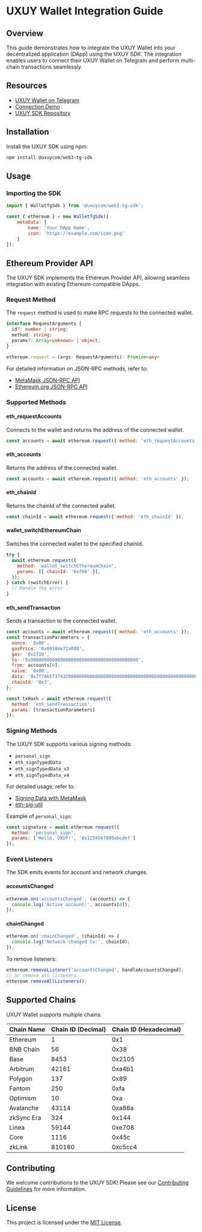 # UXUY Wallet Integration Guide

## Overview

This guide demonstrates how to integrate the UXUY Wallet into your decentralized application (DApp) using the UXUY SDK. The integration enables users to connect their UXUY Wallet on Telegram and perform multi-chain transactions seamlessly.

## Resources

- [UXUY Wallet on Telegram](https://t.me/UXUYbot)
- [Connection Demo](https://t.me/uxuy_demo_miniapp_bot/demo)
- [UXUY SDK Repository](https://github.com/uxuycom/uxuy-docsite)

## Installation

Install the UXUY SDK using npm:

```bash
npm install @uxuycom/web3-tg-sdk
```

## Usage

### Importing the SDK

```javascript
import { WalletTgSdk } from '@uxuycom/web3-tg-sdk';

const { ethereum } = new WalletTgSdk({
    metaData: {
        name: 'Your DApp Name',
        icon: 'https://example.com/icon.png'
    }
});
```

## Ethereum Provider API

The UXUY SDK implements the Ethereum Provider API, allowing seamless integration with existing Ethereum-compatible DApps.

### Request Method

The `request` method is used to make RPC requests to the connected wallet.

```typescript
interface RequestArguments {
  id?: number | string;
  method: string;
  params?: Array<unknown> | object;
}

ethereum.request = (args: RequestArguments): Promise<any>
```

For detailed information on JSON-RPC methods, refer to:
- [MetaMask JSON-RPC API](https://docs.metamask.io/wallet/reference/json-rpc-api/)
- [Ethereum.org JSON-RPC API](https://ethereum.org/developers/docs/apis/json-rpc/)

### Supported Methods

#### eth_requestAccounts

Connects to the wallet and returns the address of the connected wallet.

```javascript
const accounts = await ethereum.request({ method: 'eth_requestAccounts' });
```

#### eth_accounts

Returns the address of the connected wallet.

```javascript
const accounts = await ethereum.request({ method: 'eth_accounts' });
```

#### eth_chainId

Returns the chainId of the connected wallet.

```javascript
const chainId = await ethereum.request({ method: 'eth_chainId' });
```

#### wallet_switchEthereumChain

Switches the connected wallet to the specified chainId.

```javascript
try {
  await ethereum.request({
    method: 'wallet_switchEthereumChain',
    params: [{ chainId: '0xf00' }],
  });
} catch (switchError) {
  // Handle the error
}
```

#### eth_sendTransaction

Sends a transaction to the connected wallet.

```javascript
const accounts = await ethereum.request({ method: 'eth_accounts' });
const transactionParameters = {
  nonce: '0x00',
  gasPrice: '0x09184e72a000',
  gas: '0x2710',
  to: '0x0000000000000000000000000000000000000000',
  from: accounts[0],
  value: '0x00',
  data: '0x7f7465737432000000000000000000000000000000000000000000000000000000600057',
  chainId: '0x3',
};

const txHash = await ethereum.request({
  method: 'eth_sendTransaction',
  params: [transactionParameters]
});
```

### Signing Methods

The UXUY SDK supports various signing methods:

- `personal_sign`
- `eth_signTypedData`
- `eth_signTypedData_v3`
- `eth_signTypedData_v4`

For detailed usage, refer to:
- [Signing Data with MetaMask](https://docs.metamask.io/wallet/how-to/sign-data/#signing-data-with-metamask)
- [eth-sig-util](https://github.com/MetaMask/eth-sig-util)

Example of `personal_sign`:

```javascript
const signature = await ethereum.request({
  method: 'personal_sign',
  params: ['Hello, UXUY!', '0x1234567890abcdef']
});
```

### Event Listeners

The SDK emits events for account and network changes.

#### accountsChanged

```javascript
ethereum.on('accountsChanged', (accounts) => {
  console.log('Active account:', accounts[0]);
});
```

#### chainChanged

```javascript
ethereum.on('chainChanged', (chainId) => {
  console.log('Network changed to:', chainId);
});
```

To remove listeners:

```javascript
ethereum.removeListener('accountsChanged', handleAccountsChanged);
// or remove all listeners
ethereum.removeAllListeners();
```

## Supported Chains

UXUY Wallet supports multiple chains:

| Chain Name | Chain ID (Decimal) | Chain ID (Hexadecimal) |
|------------|--------------------|-----------------------|
| Ethereum   | 1                  | 0x1                   |
| BNB Chain  | 56                 | 0x38                  |
| Base       | 8453               | 0x2105                |
| Arbitrum   | 42161              | 0xa4b1                |
| Polygon    | 137                | 0x89                  |
| Fantom     | 250                | 0xfa                  |
| Optimism   | 10                 | 0xa                   |
| Avalanche  | 43114              | 0xa86a                |
| zkSync Era | 324                | 0x144                 |
| Linea      | 59144              | 0xe708                |
| Core       | 1116               | 0x45c                 |
| zkLink     | 810180             | 0xc5cc4               |

## Contributing

We welcome contributions to the UXUY SDK! Please see our [Contributing Guidelines](CONTRIBUTING.md) for more information.

## License

This project is licensed under the [MIT License](LICENSE.md).
